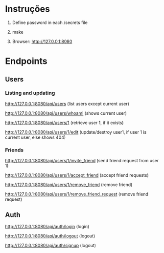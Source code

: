 # Instruções

1.  Define password in each /secrets file

2.  make

3.  Browser: http://127.0.0.1:8080

# Endpoints

## Users

### Listing and updating

http://127.0.0.1:8080/api/users (list users except current user)

http://127.0.0.1:8080/api/users/whoami (shows current user)

http://127.0.0.1:8080/api/users/1 (retrieve user 1, if it exists)

http://127.0.0.1:8080/api/users/1/edit (update/destroy user1, if user 1 is current user, else shows 404)

### Friends

http://127.0.0.1:8080/api/users/1/invite_friend (send friend request from user 1)

http://127.0.0.1:8080/api/users/1/accept_friend (accept friend requests)

http://127.0.0.1:8080/api/users/1/remove_friend (remove friend)

http://127.0.0.1:8080/api/users/1/remove_friend_request (remove friend request)

## Auth

http://127.0.0.1:8080/api/auth/login (login)

http://127.0.0.1:8080/api/auth/logout (logout)

http://127.0.0.1:8080/api/auth/signup (logout)
